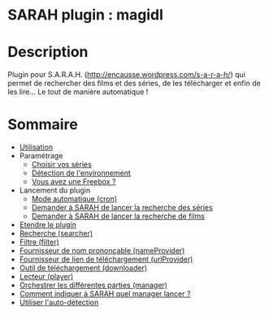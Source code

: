 SARAH plugin : magidl
=====================


# Description

Plugin pour S.A.R.A.H. (http://encausse.wordpress.com/s-a-r-a-h/) qui permet de rechercher des films et des séries, de les télécharger et enfin de les lire... Le tout de manière automatique !


# Sommaire

* [Utilisation](https://github.com/aurelien-baudet/SARAH-magicdl/wiki/Utilisation)
 * Paramétrage
    * [Choisir vos séries](https://github.com/aurelien-baudet/SARAH-magicdl/wiki/Utilisation#choisir-vos-s%C3%A9ries)
    * [Détection de l'environnement](https://github.com/aurelien-baudet/SARAH-magicdl/wiki/Utilisation#auto-d%C3%A9tection)
    * [Vous avez une Freebox ?](https://github.com/aurelien-baudet/SARAH-magicdl/wiki/Vous-avez-une-Freebox-%3F)
 * Lancement du plugin
    * [Mode automatique (cron)](https://github.com/aurelien-baudet/SARAH-magicdl/wiki/Utilisation#recherche-automatique)
    * [Demander à SARAH de lancer la recherche des séries](https://github.com/aurelien-baudet/SARAH-magicdl/wiki/Utilisation#demander-%C3%A0-sarah-de-lancer-la-recherche-des-s%C3%A9ries)
    * [Demander à SARAH de lancer la recherche de films](https://github.com/aurelien-baudet/SARAH-magicdl/wiki/Utilisation#demander-%C3%A0-sarah-de-lancer-la-recherche-des-films)
* [Etendre le plugin](https://github.com/aurelien-baudet/SARAH-magicdl/wiki/Etendre-le-plugin)
 * [Recherche (searcher)](https://github.com/aurelien-baudet/SARAH-magicdl/wiki/Etendre-le-plugin#recherche-searcher)
 * [Filtre (filter)](https://github.com/aurelien-baudet/SARAH-magicdl/wiki/Etendre-le-plugin#filtres-filter)
 * [Fournisseur de nom prononçable (nameProvider)](https://github.com/aurelien-baudet/SARAH-magicdl/wiki/Etendre-le-plugin#fournisseur-de-nom-prononcable-nameprovider)
 * [Fournisseur de lien de téléchargement (urlProvider)](https://github.com/aurelien-baudet/SARAH-magicdl/wiki/Etendre-le-plugin#fournisseur-de-lien-de-t%C3%A9l%C3%A9chargement-urlprovider)
 * [Outil de téléchargement (downloader)](https://github.com/aurelien-baudet/SARAH-magicdl/wiki/Etendre-le-plugin#outil-de-t%C3%A9l%C3%A9chargement-downloader)
 * [Lecteur (player)](https://github.com/aurelien-baudet/SARAH-magicdl/wiki/Etendre-le-plugin#lecteur-player)
 * [Orchestrer les différentes parties (manager)](https://github.com/aurelien-baudet/SARAH-magicdl/wiki/Etendre-le-plugin#orchestrer-les-diff%C3%A9rentes-parties-manager)
 * [Comment indiquer à SARAH quel manager lancer ?](https://github.com/aurelien-baudet/SARAH-magicdl/wiki/Etendre-le-plugin#comment-indiquer-%C3%A0-sarah-quel-manager-lancer-)
 * [Utiliser l'auto-détection](https://github.com/aurelien-baudet/SARAH-magicdl/wiki/Etendre-le-plugin#utiliser-lauto-d%C3%A9tection)
